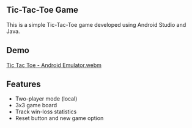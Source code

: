 ## Tic-Tac-Toe Game
This is a simple Tic-Tac-Toe game developed using Android Studio and Java.

## Demo
[Tic Tac Toe - Android Emulator.webm](https://user-images.githubusercontent.com/33676320/196224200-03c951f5-ae35-417c-905e-5c4eeee10e99.webm)


## Features
- Two-player mode (local)
- 3x3 game board
- Track win-loss statistics
- Reset button and new game option
